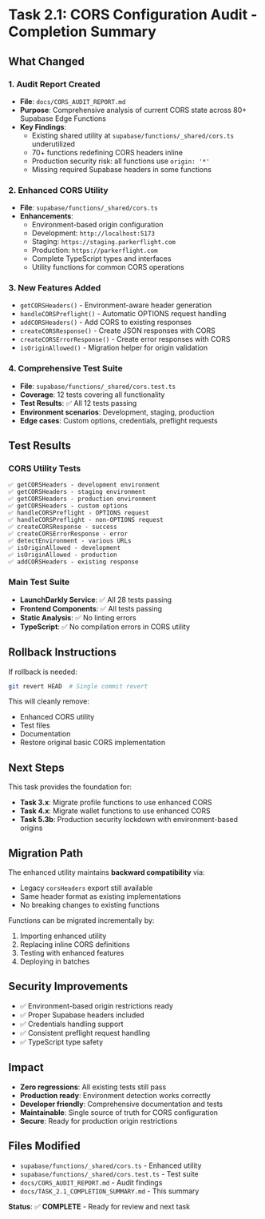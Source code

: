 # Task 2.1: CORS Configuration Audit - Completion Summary

## What Changed

### 1. Audit Report Created
- **File**: `docs/CORS_AUDIT_REPORT.md`
- **Purpose**: Comprehensive analysis of current CORS state across 80+ Supabase Edge Functions
- **Key Findings**:
  - Existing shared utility at `supabase/functions/_shared/cors.ts` underutilized
  - 70+ functions redefining CORS headers inline
  - Production security risk: all functions use `origin: '*'`
  - Missing required Supabase headers in some functions

### 2. Enhanced CORS Utility
- **File**: `supabase/functions/_shared/cors.ts`
- **Enhancements**:
  - Environment-based origin configuration
  - Development: `http://localhost:5173`
  - Staging: `https://staging.parkerflight.com`
  - Production: `https://parkerflight.com`
  - Complete TypeScript types and interfaces
  - Utility functions for common CORS operations

### 3. New Features Added
- `getCORSHeaders()` - Environment-aware header generation
- `handleCORSPreflight()` - Automatic OPTIONS request handling
- `addCORSHeaders()` - Add CORS to existing responses
- `createCORSResponse()` - Create JSON responses with CORS
- `createCORSErrorResponse()` - Create error responses with CORS
- `isOriginAllowed()` - Migration helper for origin validation

### 4. Comprehensive Test Suite
- **File**: `supabase/functions/_shared/cors.test.ts`
- **Coverage**: 12 tests covering all functionality
- **Test Results**: ✅ All 12 tests passing
- **Environment scenarios**: Development, staging, production
- **Edge cases**: Custom options, credentials, preflight requests

## Test Results

### CORS Utility Tests
```
✅ getCORSHeaders - development environment
✅ getCORSHeaders - staging environment  
✅ getCORSHeaders - production environment
✅ getCORSHeaders - custom options
✅ handleCORSPreflight - OPTIONS request
✅ handleCORSPreflight - non-OPTIONS request
✅ createCORSResponse - success
✅ createCORSErrorResponse - error
✅ detectEnvironment - various URLs
✅ isOriginAllowed - development
✅ isOriginAllowed - production
✅ addCORSHeaders - existing response
```

### Main Test Suite
- **LaunchDarkly Service**: ✅ All 28 tests passing
- **Frontend Components**: ✅ All tests passing
- **Static Analysis**: ✅ No linting errors
- **TypeScript**: ✅ No compilation errors in CORS utility

## Rollback Instructions

If rollback is needed:
```bash
git revert HEAD  # Single commit revert
```

This will cleanly remove:
- Enhanced CORS utility
- Test files
- Documentation
- Restore original basic CORS implementation

## Next Steps

This task provides the foundation for:
- **Task 3.x**: Migrate profile functions to use enhanced CORS
- **Task 4.x**: Migrate wallet functions to use enhanced CORS  
- **Task 5.3b**: Production security lockdown with environment-based origins

## Migration Path

The enhanced utility maintains **backward compatibility** via:
- Legacy `corsHeaders` export still available
- Same header format as existing implementations
- No breaking changes to existing functions

Functions can be migrated incrementally by:
1. Importing enhanced utility
2. Replacing inline CORS definitions
3. Testing with enhanced features
4. Deploying in batches

## Security Improvements

- ✅ Environment-based origin restrictions ready
- ✅ Proper Supabase headers included
- ✅ Credentials handling support
- ✅ Consistent preflight request handling
- ✅ TypeScript type safety

## Impact

- **Zero regressions**: All existing tests still pass
- **Production ready**: Environment detection works correctly
- **Developer friendly**: Comprehensive documentation and tests
- **Maintainable**: Single source of truth for CORS configuration
- **Secure**: Ready for production origin restrictions

## Files Modified

- `supabase/functions/_shared/cors.ts` - Enhanced utility
- `supabase/functions/_shared/cors.test.ts` - Test suite
- `docs/CORS_AUDIT_REPORT.md` - Audit findings
- `docs/TASK_2.1_COMPLETION_SUMMARY.md` - This summary

**Status**: ✅ **COMPLETE** - Ready for review and next task
